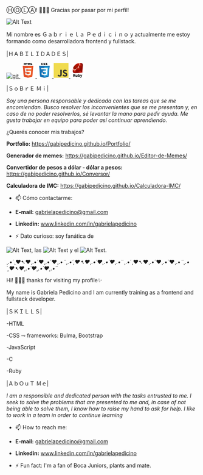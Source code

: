 ⒽⓄⓁⒶ!  🙋🏻‍♀ Gracias por pasar por mi perfil!


![Alt Text](https://media.giphy.com/media/cJSDRt8csBx0A7YFfh/giphy.gif)

Mi nombre es Ｇａｂｒｉｅｌａ Ｐｅｄｉｃｉｎｏ y actualmente me estoy formando como desarrolladora frontend y fullstack.

|ＨＡＢＩＬＩＤＡＤＥＳ|

 
<a href="https://git-scm.com/" target="_blank"> <img src="https://www.vectorlogo.zone/logos/git-scm/git-scm-icon.svg" alt="git" width="40" height="40"/> </a> 
<a href="https://www.w3.org/html/" target="_blank"> <img src="https://raw.githubusercontent.com/devicons/devicon/master/icons/html5/html5-original-wordmark.svg" alt="html5" width="40" height="40"/> </a> 
<a href="https://www.w3schools.com/css/" target="_blank"> <img src="https://raw.githubusercontent.com/devicons/devicon/master/icons/css3/css3-original-wordmark.svg" alt="css3" width="40" height="40"/> </a>
<a href="https://developer.mozilla.org/en-US/docs/Web/JavaScript" target="_blank"> <img src="https://raw.githubusercontent.com/devicons/devicon/master/icons/javascript/javascript-original.svg" alt="javascript" width="40" height="40"/> </a> 
<a href="https://www.ruby-lang.org/es/" target="_blank"> <img src="https://raw.githubusercontent.com/devicons/devicon/master/icons/ruby/ruby-original-wordmark.svg" alt="Ruby" width="40" height="40"/> </a>

|ＳｏＢｒＥ     Ｍｉ|

*Soy una persona responsable y dedicada con las tareas que se me encomiendan.
Busco resolver los inconvenientes que se me presentan y, en caso de no poder resolverlos, sé levantar la mano para pedir ayuda.
Me gusta trabajar en equipo para poder así continuar aprendiendo.*

¿Querés conocer mis trabajos?

**Portfolio:** https://gabipedicino.github.io/Portfolio/ 


**Generador de memes:** https://gabipedicino.github.io/Editor-de-Memes/


**Convertidor de pesos a dólar - dólar a pesos:** https://gabipedicino.github.io/Conversor/


**Calculadora de IMC:** https://gabipedicino.github.io/Calculadora-IMC/

- 📫 Cómo contactarme:  
- **E-mail:** gabrielapedicino@gmail.com
- **Linkedin:** www.linkedin.com/in/gabrielapedicino

- ⚡ Dato curioso: soy fanática de 

![Alt Text](https://media.giphy.com/media/XbgSgvkAJiC8fAzlZr/giphy.gif), las ![Alt Text](https://media.giphy.com/media/mjQG3C8g8Uzc9Cv09F/giphy.gif) y el ![Alt Text](https://media.giphy.com/media/lGBeeSvVQA7xME62Df/giphy.gif).
 
¸.•´¸♥➷♥¸.•´♥¸.•´♥¸.•*¨¸.•´¸♥➷♥¸.•´♥¸.•´♥¸.•*¨¸.•´¸♥➷♥¸.•´♥¸.•´♥¸.•*¨¸.•´¸♥➷♥¸.•´♥¸.•´♥¸.•*¨

Hi! 🙋🏻‍♀ thanks for visiting my profile✨

My name is Gabriela Pedicino and I am currently training as a frontend and fullstack developer.

|ＳＫＩＬＬＳ|

-HTML

-CSS ⇾ frameworks: Bulma, Bootstrap

-JavaScript

-C

-Ruby

|ＡｂＯｕＴ  Ｍｅ|

*I am a responsible and dedicated person with the tasks entrusted to me.
I seek to solve the problems that are presented to me and, in case of not being able to solve them, I know how to raise my hand to ask for help.
I like to work in a team in order to continue learning*


- 📫 How to reach me:  
- **E-mail:** gabrielapedicino@gmail.com
- **Linkedin:** www.linkedin.com/in/gabrielapedicino
   
- ⚡ Fun fact: I'm a fan of Boca Juniors, plants and mate.
